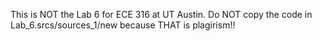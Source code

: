 This is NOT the Lab 6 for ECE 316 at UT Austin. Do NOT copy the code in Lab_6.srcs/sources_1/new because THAT is plagirism!!
